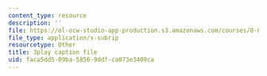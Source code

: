 ```yaml
---
content_type: resource
description: ''
file: https://ol-ocw-studio-app-production.s3.amazonaws.com/courses/8-01sc-classical-mechanics-fall-2016/faca5dd509ba58509ddfca073e3409ca_flwYlUfw4WU.vtt
file_type: application/x-subrip
resourcetype: Other
title: 3play caption file
uid: faca5dd5-09ba-5850-9ddf-ca073e3409ca
---
```

